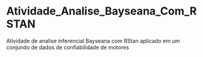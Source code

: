 # Atividade_Analise_Bayseana_Com_RSTAN
Atividade de analise inferencial Bayseana com RStan aplicado em um conjundo de dados de confiabilidade de motores 
